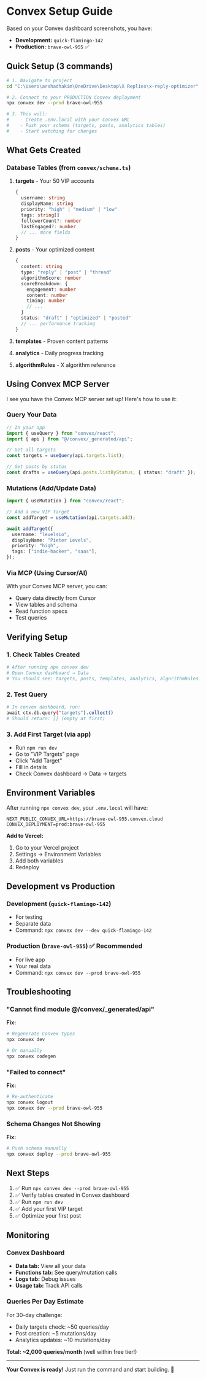 # Convex Setup Guide

Based on your Convex dashboard screenshots, you have:
- **Development:** `quick-flamingo-142`
- **Production:** `brave-owl-955` ✅

## Quick Setup (3 commands)

```bash
# 1. Navigate to project
cd "C:\Users\arshadhakim\OneDrive\Desktop\X Replies\x-reply-optimizer"

# 2. Connect to your PRODUCTION Convex deployment
npx convex dev --prod brave-owl-955

# 3. This will:
#    - Create .env.local with your Convex URL
#    - Push your schema (targets, posts, analytics tables)
#    - Start watching for changes
```

## What Gets Created

### Database Tables (from `convex/schema.ts`)

1. **targets** - Your 50 VIP accounts
   ```typescript
   {
     username: string
     displayName: string
     priority: "high" | "medium" | "low"
     tags: string[]
     followerCount?: number
     lastEngaged?: number
     // ... more fields
   }
   ```

2. **posts** - Your optimized content
   ```typescript
   {
     content: string
     type: "reply" | "post" | "thread"
     algorithmScore: number
     scoreBreakdown: {
       engagement: number
       content: number
       timing: number
       // ...
     }
     status: "draft" | "optimized" | "posted"
     // ... performance tracking
   }
   ```

3. **templates** - Proven content patterns
4. **analytics** - Daily progress tracking
5. **algorithmRules** - X algorithm reference

## Using Convex MCP Server

I see you have the Convex MCP server set up! Here's how to use it:

### Query Your Data

```typescript
// In your app
import { useQuery } from "convex/react";
import { api } from "@/convex/_generated/api";

// Get all targets
const targets = useQuery(api.targets.list);

// Get posts by status
const drafts = useQuery(api.posts.listByStatus, { status: "draft" });
```

### Mutations (Add/Update Data)

```typescript
import { useMutation } from "convex/react";

// Add a new VIP target
const addTarget = useMutation(api.targets.add);

await addTarget({
  username: "levelsio",
  displayName: "Pieter Levels",
  priority: "high",
  tags: ["indie-hacker", "saas"],
});
```

### Via MCP (Using Cursor/AI)

With your Convex MCP server, you can:
- Query data directly from Cursor
- View tables and schema
- Read function specs
- Test queries

## Verifying Setup

### 1. Check Tables Created
```bash
# After running npx convex dev
# Open Convex dashboard → Data
# You should see: targets, posts, templates, analytics, algorithmRules
```

### 2. Test Query
```bash
# In convex dashboard, run:
await ctx.db.query("targets").collect()
# Should return: [] (empty at first)
```

### 3. Add First Target (via app)
- Run `npm run dev`
- Go to "VIP Targets" page
- Click "Add Target"
- Fill in details
- Check Convex dashboard → Data → targets

## Environment Variables

After running `npx convex dev`, your `.env.local` will have:

```env
NEXT_PUBLIC_CONVEX_URL=https://brave-owl-955.convex.cloud
CONVEX_DEPLOYMENT=prod:brave-owl-955
```

**Add to Vercel:**
1. Go to your Vercel project
2. Settings → Environment Variables
3. Add both variables
4. Redeploy

## Development vs Production

### Development (`quick-flamingo-142`)
- For testing
- Separate data
- Command: `npx convex dev --dev quick-flamingo-142`

### Production (`brave-owl-955`) ✅ Recommended
- For live app
- Your real data
- Command: `npx convex dev --prod brave-owl-955`

## Troubleshooting

### "Cannot find module @/convex/_generated/api"

**Fix:**
```bash
# Regenerate Convex types
npx convex dev

# Or manually
npx convex codegen
```

### "Failed to connect"

**Fix:**
```bash
# Re-authenticate
npx convex logout
npx convex dev --prod brave-owl-955
```

### Schema Changes Not Showing

**Fix:**
```bash
# Push schema manually
npx convex deploy --prod brave-owl-955
```

## Next Steps

1. ✅ Run `npx convex dev --prod brave-owl-955`
2. ✅ Verify tables created in Convex dashboard
3. ✅ Run `npm run dev`
4. ✅ Add your first VIP target
5. ✅ Optimize your first post

## Monitoring

### Convex Dashboard
- **Data tab:** View all your data
- **Functions tab:** See query/mutation calls
- **Logs tab:** Debug issues
- **Usage tab:** Track API calls

### Queries Per Day Estimate
For 30-day challenge:
- Daily targets check: ~50 queries/day
- Post creation: ~5 mutations/day
- Analytics updates: ~10 mutations/day

**Total: ~2,000 queries/month** (well within free tier!)

---

**Your Convex is ready!** Just run the command and start building. 🚀



